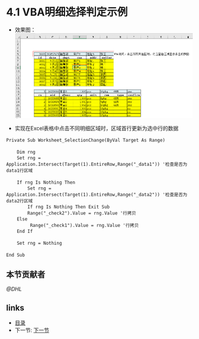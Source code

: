 # 4.1 VBA明细选择判定示例
* 效果图：  
![](images/4.1.1.jpg?raw=true)

* 实现在Excel表格中点击不同明细区域时，区域首行更新为选中行的数据  

```vba
Private Sub Worksheet_SelectionChange(ByVal Target As Range)
    
    Dim rng
    Set rng = Application.Intersect(Target(1).EntireRow,Range("_data1")) '检查是否为data1行区域
    
    If rng Is Nothing Then
        Set rng = Application.Intersect(Target(1).EntireRow,Range("_data2")) '检查是否为data2行区域
        If rng Is Nothing Then Exit Sub
        Range("_check2").Value = rng.Value '行拷贝
    Else
         Range("_check1").Value = rng.Value '行拷贝
    End If

    Set rng = Nothing
	
End Sub
```

## 本节贡献者
*@DHL*
 
## links
  * [目录](<preface.md>)
  * 下一节: [下一节](<04.2.md>)
